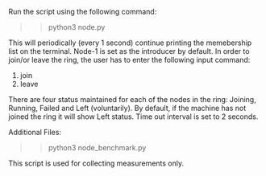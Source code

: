 Run the script using the following command:

>> python3 node.py




This will periodically (every 1 second) continue printing the memebership list on the terminal. Node-1 is set as the introducer by default. In order to join/or leave the ring, the user has to enter the following input command:

1. join
2. leave

There are four status maintained for each of the nodes in the ring: Joining, Running, Failed and Left (voluntarily). By default, if the machine has not joined the ring it will show Left status. Time out interval is set to 2 seconds. 

Additional Files:

>>python3 node_benchmark.py 


This script is used for collecting measurements only. 


